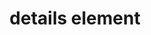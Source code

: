 ---
{
  "title": "details element",
  "description": "The details element represents a disclosure widget from which the user can obtain additional information or controls.",
  "category": "html",
  "keywords": [
    "details element"
  ],
  "last_test_date": "2019-08-05",
  "test_results_url": "https://a11ysupport.io/tech/html/details_element",
  "stats": {
    "dragon_win": {
      "chrome": {
        "88": "y"
      }
    },
    "jaws": {
      "chrome": {
        "88": "a"
      },
      "ie": {
        "11": "a"
      },
      "firefox": {
        "85": "a"
      }
    },
    "narrator": {
      "edge": {
        "88": "a"
      }
    },
    "nvda": {
      "chrome": {
        "88": "a"
      },
      "firefox": {
        "85": "a"
      }
    },
    "orca": {
      "firefox": {
        "85": "a"
      }
    },
    "talkback": {
      "and_chr": {
        "88": "a"
      }
    },
    "va_and": {
      "and_chr": {
        "88": "y"
      }
    },
    "vo_ios": {
      "ios_saf": {
        "14.4": "a"
      }
    },
    "vo_macos": {
      "safari": {
        "14.0.3": "a"
      }
    },
    "vc_ios": {
      "ios_saf": {
        "14.4": "y"
      }
    },
    "vc_macos": {
      "safari": {
        "14.0.3": "y"
      }
    },
    "wsr": {
      "edge": {
        "88": null
      },
      "chrome": {
        "88": "y"
      }
    }
  },
  "links": {
    "WHATWG HTML spec for the details element": "https://html.spec.whatwg.org/multipage/interactive-elements.html#the-details-element",
    "HTML AAM for the details element": "https://w3c.github.io/html-aam/#el-details"
  }
}
---